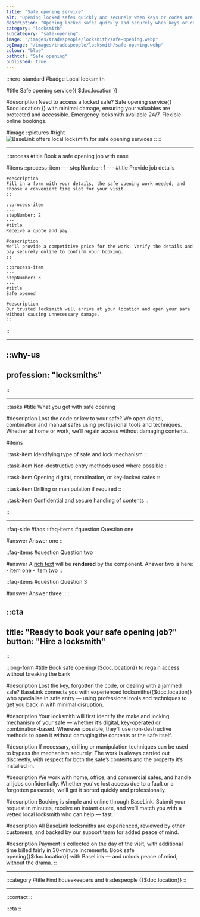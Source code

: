 ```yaml
---
title: "Safe opening service"
alt: "Opening locked safes quickly and securely when keys or codes are lost"
description: "Opening locked safes quickly and securely when keys or codes are lost"
category: "locksmith"
subcategory: "safe-opening"
image: "/images/tradespeople/locksmith/safe-opening.webp"
ogImage: "/images/tradespeople/locksmith/safe-opening.webp"
colour: "blue"
pathtxt: "Safe opening"
published: true
---
```


::hero-standard
#badge
Local locksmith

#title
Safe opening service{{ $doc.location }}

#description
Need to access a locked safe? Safe opening service{{ $doc.location }} with minimal damage, ensuring your valuables are protected and accessible. Emergency locksmith available 24/7. Flexible online bookings.

#image
    ::pictures
    #right
    ![BaseLink offers local locksmith for safe opening services](/images/tradespeople/locksmith/safe-opening.webp)
    ::
::

---

::process
#title
Book a safe opening job with ease

#items
    ::process-item
    ---
    stepNumber: 1
    ---
    #title
    Provide job details

    #description
    Fill in a form with your details, the safe opening work needed, and choose a convenient time slot for your visit.
    ::
    
    ::process-item
    ---
    stepNumber: 2
    ---
    #title
    Receive a quote and pay

    #description
    We'll provide a competitive price for the work. Verify the details and pay securely online to confirm your booking.
    ::

    ::process-item
    ---
    stepNumber: 3
    ---
    #title
    Safe opened

    #description
    Our trusted locksmith will arrive at your location and open your safe without causing unnecessary damage.
    ::
::

---

::why-us
---
profession: "locksmiths"
---
::

---

::tasks
#title
What you get with safe opening

#description
Lost the code or key to your safe? We open digital, combination and manual safes using professional tools and techniques. Whether at home or work, we’ll regain access without damaging contents.

#items

  ::task-item
  Identifying type of safe and lock mechanism
  ::

  ::task-item
  Non-destructive entry methods used where possible
  ::

  ::task-item
  Opening digital, combination, or key-locked safes
  ::

  ::task-item
  Drilling or manipulation if required
  ::

  ::task-item
  Confidential and secure handling of contents
  ::

::

---

::faq-side
#faqs
  ::faq-items
  #question
  Question one

  #answer
  Answer one
  ::

  ::faq-items
  #question
  Question two

  #answer
  A [rich text](/services/commercial-cleaning) will be **rendered** by the component.
  Answer two is here:
    - item one
    - item two
  ::

  ::faq-items
  #question
  Question 3

  #answer
  Answer three
  ::
::

::cta
---
title: "Ready to book your safe opening job?"
button: "Hire a locksmith"
---
::

::long-form
#title
Book safe opening{{$doc.location}} to regain access without breaking the bank

#description
Lost the key, forgotten the code, or dealing with a jammed safe? BaseLink connects you with experienced locksmiths{{$doc.location}} who specialise in safe entry — using professional tools and techniques to get you back in with minimal disruption.

#description
Your locksmith will first identify the make and locking mechanism of your safe — whether it’s digital, key-operated or combination-based. Wherever possible, they’ll use non-destructive methods to open it without damaging the contents or the safe itself.

#description
If necessary, drilling or manipulation techniques can be used to bypass the mechanism securely. The work is always carried out discreetly, with respect for both the safe’s contents and the property it’s installed in.

#description
We work with home, office, and commercial safes, and handle all jobs confidentially. Whether you’ve lost access due to a fault or a forgotten passcode, we’ll get it sorted quickly and professionally.

#description
Booking is simple and online through BaseLink. Submit your request in minutes, receive an instant quote, and we’ll match you with a vetted local locksmith who can help — fast.

#description
All BaseLink locksmiths are experienced, reviewed by other customers, and backed by our support team for added peace of mind.

#description
Payment is collected on the day of the visit, with additional time billed fairly in 30-minute increments. Book safe opening{{$doc.location}} with BaseLink — and unlock peace of mind, without the drama.
::

---

::category
#title
Find housekeepers and tradespeople {{$doc.location}}
::

---

::contact
::

::cta
::